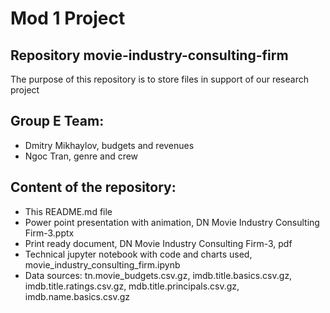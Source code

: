 # Mod 1 Project  
## Repository movie-industry-consulting-firm

The purpose of this repository is to store files in support of our research project

## Group E Team: 
- Dmitry Mikhaylov, budgets and revenues
- Ngoc Tran, genre and crew

## Content of the repository:
- This README.md file
- Power point presentation with animation, DN Movie Industry Consulting Firm-3.pptx
- Print ready document, DN Movie Industry Consulting Firm-3, pdf
- Technical jupyter notebook with code and charts used, movie_industry_consulting_firm.ipynb
- Data sources: tn.movie_budgets.csv.gz, imdb.title.basics.csv.gz, imdb.title.ratings.csv.gz, mdb.title.principals.csv.gz, imdb.name.basics.csv.gz
